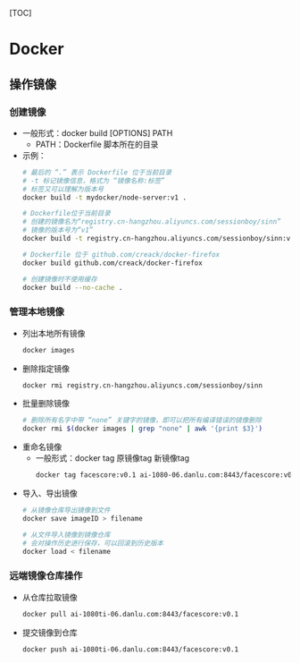 [TOC]

# Docker

## 操作镜像

### 创建镜像

- 一般形式：docker build [OPTIONS] PATH
  - PATH：Dockerfile 脚本所在的目录
- 示例：
  ```bash
  # 最后的 “.” 表示 Dockerfile 位于当前目录
  # -t 标记镜像信息，格式为 “镜像名称:标签”
  # 标签又可以理解为版本号
  docker build -t mydocker/node-server:v1 .

  # Dockerfile位于当前目录
  # 创建的镜像名为“registry.cn-hangzhou.aliyuncs.com/sessionboy/sinn”
  # 镜像的版本号为“v1”
  docker build -t registry.cn-hangzhou.aliyuncs.com/sessionboy/sinn:v1 .

  # Dockerfile 位于 github.com/creack/docker-firefox
  docker build github.com/creack/docker-firefox

  # 创建镜像时不使用缓存
  docker build --no-cache .
  ```

### 管理本地镜像

- 列出本地所有镜像
  ```bash
  docker images
  ```
- 删除指定镜像
  ```bash
  docker rmi registry.cn-hangzhou.aliyuncs.com/sessionboy/sinn
  ```
- 批量删除镜像
  ```bash
  # 删除所有名字中带 “none” 关键字的镜像，即可以把所有编译错误的镜像删除
  docker rmi $(docker images | grep "none" | awk '{print $3}') 
  ```
- 重命名镜像
  - 一般形式：docker tag 原镜像tag 新镜像tag
    ```bash
    docker tag facescore:v0.1 ai-1080-06.danlu.com:8443/facescore:v0.1
    ```
- 导入、导出镜像
  ```bash
  # 从镜像仓库导出镜像到文件
  docker save imageID > filename

  # 从文件导入镜像到镜像仓库
  # 会对操作历史进行保存，可以回滚到历史版本
  docker load < filename
  ```

### 远端镜像仓库操作

- 从仓库拉取镜像
  ```bash
  docker pull ai-1080ti-06.danlu.com:8443/facescore:v0.1
  ```
- 提交镜像到仓库
  ```bash
  docker push ai-1080ti-06.danlu.com:8443/facescore:v0.1
  ```